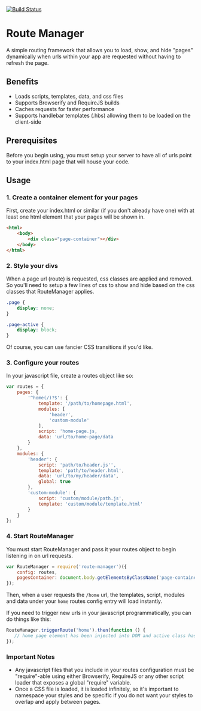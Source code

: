 [![Build Status](https://travis-ci.org/mkay581/route-manager.svg?branch=master)](https://travis-ci.org/mkay581/route-manager)

# Route Manager

A simple routing framework that allows you to load, show, and hide "pages" dynamically when urls within your 
app are requested without having to refresh the page.

## Benefits

* Loads scripts, templates, data, and css files
* Supports Browserify and RequireJS builds
* Caches requests for faster performance
* Supports handlebar templates (.hbs) allowing them to be loaded on the client-side


## Prerequisites

Before you begin using, you must setup your server to have all of urls point to 
your index.html page that will house your code.
 

## Usage 

### 1. Create a container element for your pages

First, create your index.html or similar (if you don't already have one) with at least 
one html element that your pages will be shown in.

```html
<html>
    <body>
        <div class="page-container"></div>
    </body>
</html>
```

### 2. Style your divs

When a page url (route) is requested, css classes are applied and removed. So you'll need to setup a few lines of css 
to show and hide based on the css classes that RouteManager applies. 

```css
.page {
    display: none;
}

.page-active {
    display: block;
}
```

Of course, you can use fancier CSS transitions if you'd like.

### 3. Configure your routes

In your javascript file, create a routes object like so:

```javascript
var routes = {
    pages: {
        '^home(/)?$': {
            template: '/path/to/homepage.html',
            modules: [
                'header',
                'custom-module'
            ],
            script: 'home-page.js,
            data: 'url/to/home-page/data
        }                
    },
    modules: {
        'header': {
            script: 'path/to/header.js'',
            template: 'path/to/header.html',
            data: 'url/to/my/header/data',
            global: true
        },
        'custom-module': {
            script: 'custom/module/path.js',
            template: 'custom/module/template.html'
        }
    }
};

```

### 4. Start RouteManager

You must start RouteManager and pass it your routes object to begin listening in on url requests.

```javascript
var RouteManager = require('route-manager')({
    config: routes,
    pagesContainer: document.body.getElementsByClassName('page-container')[0]
});
```

Then, when a user requests the `/home` url,  the templates, script, modules and data 
under your `home` routes config entry will load instantly.


If you need to trigger new urls in your javascript programmatically, you can do things like this:

```javascript
RouteManager.triggerRoute('home').then(function () {
   // home page element has been injected into DOM and active class has been applied
});
```


### Important Notes

* Any javascript files that you include in your routes configuration must be "require"-able using either 
Browserify, RequireJS or any other script loader that exposes a global "require" variable.
 * Once a CSS file is loaded, it is loaded infinitely, so it's important to namespace your styles and be specific 
 if you do not want your styles to overlap and apply between pages.